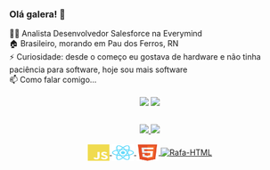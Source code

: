 ### Olá galera! 👋

<div>
👩‍💻 Analista Desenvolvedor Salesforce na Everymind<br>
🏠 Brasileiro, morando em Pau dos Ferros, RN <br>
⚡ Curiosidade: desde o começo eu gostava de hardware e não tinha paciência para software, hoje sou mais software<br>
📫 Como falar comigo... <br>
 </div>
 
 <div align="center">
 <br>
<a href="https://www.linkedin.com/in/reirysson-costa-b80b75186/" target="_blank"><img src="https://img.shields.io/badge/-LinkedIn-%230077B5?style=for-the-badge&logo=linkedin&logoColor=white" target="_blank"></a> 
<a href="mailto:reiryssonjp@gmail.com" target="_blank"><img src="https://img.shields.io/badge/Gmail-D14836?style=for-the-badge&logo=gmail&logoColor=white" target="_blank"></a> 
</div>



##
<div align="center">
  <a href="https://github.com/reirysson">
  <img height="180em" src="https://github-readme-stats.vercel.app/api?username=reirysson&theme=github_dark"/>
  <img height="180em" src="https://github-readme-stats.vercel.app/api/top-langs/?username=reirysson&layout=compact&langs_count=7&theme=github_dark"/>
</div>

<div style="display: inline_block" align="center"><br>
  <img align="center" alt="Rafa-Js" height="30" width="40" src="https://raw.githubusercontent.com/devicons/devicon/master/icons/javascript/javascript-plain.svg">
  <img align="center" alt="Rafa-React" height="30" width="40" src="https://raw.githubusercontent.com/devicons/devicon/master/icons/react/react-original.svg">
  <img align="center" alt="Rafa-HTML" height="30" width="40" src="https://raw.githubusercontent.com/devicons/devicon/master/icons/html5/html5-original.svg">
  <img align="center" alt="Rafa-HTML" height="30" width="60" src="https://img.shields.io/badge/CSS-239120?&style=for-the-badge&logo=css3&logoColor=white">
</div>
  
  
